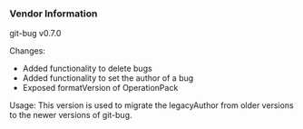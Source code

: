 ### Vendor Information
git-bug v0.7.0

Changes:
- Added functionality to delete bugs
- Added functionality to set the author of a bug
- Exposed formatVersion of OperationPack

Usage: This version is used to migrate the legacyAuthor from older versions to the newer versions of git-bug.